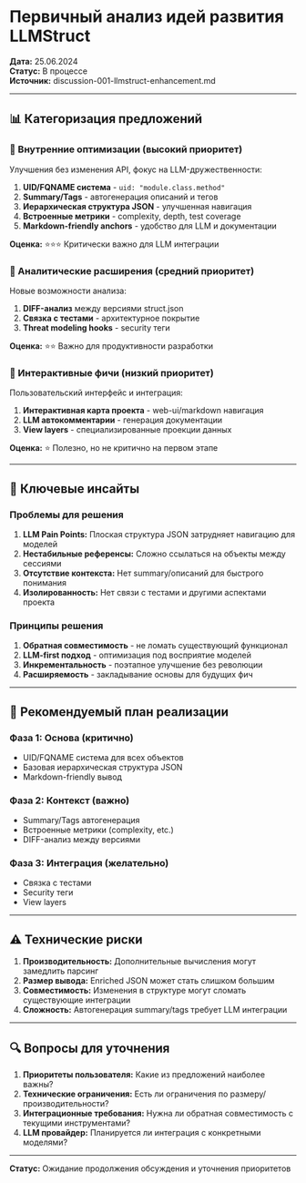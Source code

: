 # Первичный анализ идей развития LLMStruct

**Дата:** 25.06.2024  
**Статус:** В процессе  
**Источник:** discussion-001-llmstruct-enhancement.md

---

## 📊 Категоризация предложений

### 🔧 Внутренние оптимизации (высокий приоритет)
Улучшения без изменения API, фокус на LLM-дружественности:

1. **UID/FQNAME система** - `uid: "module.class.method"`
2. **Summary/Tags** - автогенерация описаний и тегов
3. **Иерархическая структура JSON** - улучшенная навигация
4. **Встроенные метрики** - complexity, depth, test coverage
5. **Markdown-friendly anchors** - удобство для LLM и документации

**Оценка:** ⭐⭐⭐ Критически важно для LLM интеграции

### 🔄 Аналитические расширения (средний приоритет)
Новые возможности анализа:

1. **DIFF-анализ** между версиями struct.json
2. **Связка с тестами** - архитектурное покрытие
3. **Threat modeling hooks** - security теги

**Оценка:** ⭐⭐ Важно для продуктивности разработки

### 🎯 Интерактивные фичи (низкий приоритет)
Пользовательский интерфейс и интеграция:

1. **Интерактивная карта проекта** - web-ui/markdown навигация
2. **LLM автокомментарии** - генерация документации
3. **View layers** - специализированные проекции данных

**Оценка:** ⭐ Полезно, но не критично на первом этапе

---

## 🎯 Ключевые инсайты

### Проблемы для решения
1. **LLM Pain Points:** Плоская структура JSON затрудняет навигацию для моделей
2. **Нестабильные референсы:** Сложно ссылаться на объекты между сессиями
3. **Отсутствие контекста:** Нет summary/описаний для быстрого понимания
4. **Изолированность:** Нет связи с тестами и другими аспектами проекта

### Принципы решения
1. **Обратная совместимость** - не ломать существующий функционал
2. **LLM-first подход** - оптимизация под восприятие моделей
3. **Инкрементальность** - поэтапное улучшение без революции
4. **Расширяемость** - закладывание основы для будущих фич

---

## 🚀 Рекомендуемый план реализации

### Фаза 1: Основа (критично)
- UID/FQNAME система для всех объектов
- Базовая иерархическая структура JSON
- Markdown-friendly вывод

### Фаза 2: Контекст (важно)
- Summary/Tags автогенерация
- Встроенные метрики (complexity, etc.)
- DIFF-анализ между версиями

### Фаза 3: Интеграция (желательно)
- Связка с тестами
- Security теги
- View layers

---

## ⚠️ Технические риски

1. **Производительность:** Дополнительные вычисления могут замедлить парсинг
2. **Размер вывода:** Enriched JSON может стать слишком большим
3. **Совместимость:** Изменения в структуре могут сломать существующие интеграции
4. **Сложность:** Автогенерация summary/tags требует LLM интеграции

---

## 🔍 Вопросы для уточнения

1. **Приоритеты пользователя:** Какие из предложений наиболее важны?
2. **Технические ограничения:** Есть ли ограничения по размеру/производительности?
3. **Интеграционные требования:** Нужна ли обратная совместимость с текущими инструментами?
4. **LLM провайдер:** Планируется ли интеграция с конкретными моделями?

---

**Статус:** Ожидание продолжения обсуждения и уточнения приоритетов 